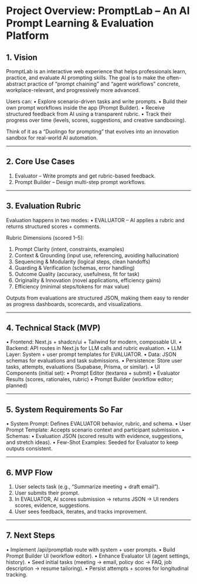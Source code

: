 # Project Overview: PromptLab – An AI Prompt Learning & Evaluation Platform

## 1. Vision

PromptLab is an interactive web experience that helps professionals learn, practice, and evaluate AI prompting skills. The goal is to make the often-abstract practice of “prompt chaining” and “agent workflows” concrete, workplace-relevant, and progressively more advanced.

Users can:
• Explore scenario-driven tasks and write prompts.
• Build their own prompt workflows inside the app (Prompt Builder).
• Receive structured feedback from AI using a transparent rubric.
• Track their progress over time (levels, scores, suggestions, and creative sandboxing).

Think of it as a “Duolingo for prompting” that evolves into an innovation sandbox for real-world AI automation.

---

## 2. Core Use Cases
1. Evaluator – Write prompts and get rubric-based feedback.
2. Prompt Builder – Design multi-step prompt workflows.

---

## 3. Evaluation Rubric

Evaluation happens in two modes:
• EVALUATOR – AI applies a rubric and returns structured scores + comments.

Rubric Dimensions (scored 1–5):
1. Prompt Clarity (intent, constraints, examples)
2. Context & Grounding (input use, referencing, avoiding hallucination)
3. Sequencing & Modularity (logical steps, clean handoffs)
4. Guarding & Verification (schemas, error handling)
5. Outcome Quality (accuracy, usefulness, fit for task)
6. Originality & Innovation (novel applications, efficiency gains)
7. Efficiency (minimal steps/tokens for max value)

Outputs from evaluations are structured JSON, making them easy to render as progress dashboards, scorecards, and visualizations.

---

## 4. Technical Stack (MVP)
• Frontend: Next.js + shadcn/ui + Tailwind for modern, composable UI.
• Backend: API routes in Next.js for LLM calls and rubric evaluation.
• LLM Layer: System + user prompt templates for EVALUATOR.
• Data: JSON schemas for evaluations and task submissions.
• Persistence: Store user tasks, attempts, evaluations (Supabase, Prisma, or similar).
• UI Components (initial set):
  • Prompt Editor (textarea + submit)
  • Evaluator Results (scores, rationales, rubric)
  • Prompt Builder (workflow editor; planned)

---

## 5. System Requirements So Far
• System Prompt: Defines EVALUATOR behavior, rubric, and schema.
• User Prompt Template: Accepts scenario context and participant submission.
• Schemas:
  • Evaluation JSON (scored results with evidence, suggestions, and stretch ideas).
• Few-Shot Examples: Seeded for Evaluator to keep outputs consistent.

---

## 6. MVP Flow
1. User selects task (e.g., “Summarize meeting + draft email”).
2. User submits their prompt.
3. In EVALUATOR, AI scores submission → returns JSON → UI renders scores, evidence, suggestions.
5. User sees feedback, iterates, and tracks improvement.

---

## 7. Next Steps
• Implement /api/promptlab route with system + user prompts.
• Build Prompt Builder UI (workflow editor).
• Enhance Evaluator UI (agent settings, history).
• Seed initial tasks (meeting → email, policy doc → FAQ, job description → resume tailoring).
• Persist attempts + scores for longitudinal tracking.


